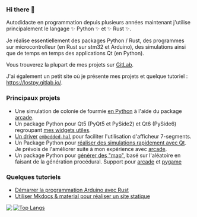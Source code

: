 ### Hi there 👋

Autodidacte en programmation depuis plusieurs années maintenant j'utilise principalement le langage ✨ Python ✨ et ✨ Rust ✨.

Je réalise essentiellement des packages Python / Rust, des programmes sur microcontrolleur (en Rust sur stm32 et Arduino), des simulations ainsi que de temps en temps des applications Qt (en Python).

Vous trouverez la plupart de mes projets sur [GitLab](https://gitlab.com/lostpy).

J'ai également un petit site où je présente mes projets et quelque tutoriel : https://lostpy.gitlab.io/.

### Principaux projets

 * Une simulation de colonie de fourmie [en Python](https://gitlab.com/lostpy/pygaco) à l'aide du package [arcade](https://api.arcade.academy/en/latest/get_started.html).
 * Un package Python pour Qt5 (PyQt5 et PySide2) et Qt6 (PySide6) regroupant [mes widgets utiles](https://gitlab.com/LostPy/qtcustomwidgets).
 * [Un driver](https://gitlab.com/LostPy/seven-segments-driver) [`embedded-hal`](https://crates.io/crates/embedded-hal) pour faciliter l'utilisation d'afficheur 7-segments.
 * Un Package Python pour [réaliser des simulations rapidement avec Qt](https://gitlab.com/LostPy/qpysimu). Je prévois de l'améliorer suite à mon expérience avec [arcade](https://api.arcade.academy/en/latest/get_started.html).
 * Un package Python pour [générer des "map"](https://gitlab.com/LostPy/mapgenerator), basé sur l'aléatoire en faisant de la génération procédural. Support pour [arcade](https://api.arcade.academy/en/latest/get_started.html) et [pygame](https://www.pygame.org)

 ### Quelques tutoriels

  * [Démarrer la programmation Arduino avec Rust](https://lostpy.gitlab.io/articles/articles/rust-arduino-install/)
  * [Utiliser Mkdocs & material pour réaliser un site statique](https://lostpy.gitlab.io/articles/articles/mkdocs-material/)


<a href="https://github.com/anuraghazra/github-readme-stats">
  <img align="left" src="https://github-readme-stats.vercel.app/api?username=LostPy&show_icons=true&theme=radical&hide_border=true" />
</a>

[![Top Langs](https://github-readme-stats.vercel.app/api/top-langs/?username=LostPy&langs_count=8)](https://github.com/anuraghazra/github-readme-stats)
